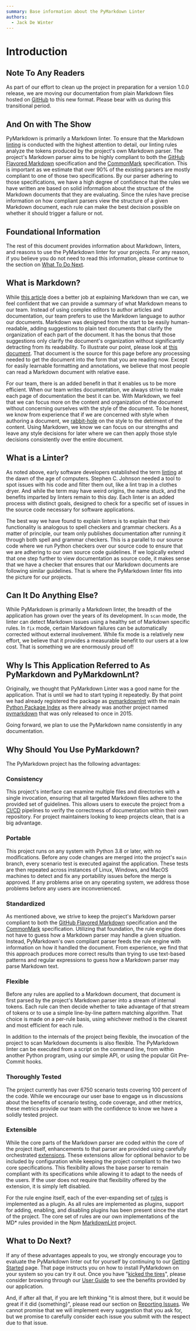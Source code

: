 ```yaml
---
summary: Base information about the PyMarkdown Linter
authors:
  - Jack De Winter
---
```


# Introduction

## Note To Any Readers

As part of our effort to clean up the project in preparation for a version 1.0.0
release, we are moving our documentation from plain Markdown files hosted on
[GitHub](https://github.com/jackdewinter/pymarkdown) to this new format. Please
bear with us during this transitional period.

## And On with The Show

PyMarkdown is primarily a Markdown linter. To ensure that the Markdown
[linting](https://en.wikipedia.org/wiki/Lint_%28software%29) is conducted with
the highest attention to detail, our linting rules analyze the tokens produced
by the project's own Markdown parser. The project's Markdown parser aims to be
highly compliant to both the
[GitHub Flavored Markdown](https://github.github.com/gfm/) specification and the
[CommonMark](https://spec.commonmark.org/) specification. This is important as
we estimate that over 90% of the existing parsers are mostly compliant to one of
those two specifications. By our parser adhering to those specifications, we
have a high degree of confidence that the rules we have written are based on
solid information about the structure of the Markdown documents that they are
evaluating. Since the rules have precise information on how compliant parsers
view the structure of a given Markdown document, each rule can make the best
decision possible on whether it should trigger a failure or not.

## Foundational Information

The rest of this document provides information about Markdown, linters, and
reasons to use the PyMarkdown linter for your projects. For any reason,
if you believe you do not need to read this information, please continue to
the section on [What To Do Next](#what-to-do-next).

## What is Markdown?

While [this article](https://www.markdownguide.org/getting-started/) does a
better job at explaining Markdown than we can, we feel confident that we can
provide a summary of what Markdown means to our team. Instead of using complex
editors to author articles and documentation, our team prefers to use the
Markdown language to author our documents. Markdown was designed from the start
to be easily human-readable, adding suggestions to plain text documents that
clarify the organization of each part of the document. It has the bonus that
those suggestions only clarify the document's organization without significantly
detracting from its readability. To illustrate our point, please look at
[this document](https://raw.githubusercontent.com/jackdewinter/pymarkdown/main/newdocs/src/index.md).
That document is the source for this page before any processing needed to get
the document into the form that you are reading now. Except for easily learnable
formatting and annotations, we believe that most people can read a Markdown
document with relative ease.

For our team, there is an added benefit in that it enables us to be more
efficient. When our team writes documentation, we always strive to make each
page of documentation the best it can be. With Markdown, we feel that we can
focus more on the content and organization of the document without concerning
ourselves with the style of the document. To be honest, we know from experience
that if we are concerned with style when authoring a document, we
[rabbit-hole](https://www.merriam-webster.com/dictionary/rabbit%20hole) on the
style to the detriment of the content. Using Markdown, we know we can focus on
our strengths and leave any style decisions for later where we can then apply
those style decisions consistently over the entire document.

## What is a Linter?

As noted above, early software developers established the term
[linting](https://en.wikipedia.org/wiki/Lint_%28software%29) at the dawn of the
age of computers. Stephen C. Johnson needed a tool to spot issues with his code
and filter them out, like a lint trap in a clothes dryer. And while the term may
have weird origins, the name stuck, and the benefits imparted by linters remain
to this day. Each linter is an added process with distinct goals, designed to
check for a specific set of issues in the source code necessary for software
applications.

The best way we have found to explain linters is to explain that their
functionality is analogous to spell checkers and grammar checkers. As a matter
of principle, our team only publishes documentation after running it through
both spell and grammar checkers. This is a parallel to our source code where we
run Python checkers over our source code to ensure that we are adhering to our
own source code guidelines. If we logically extend that one step further to view
documentation as source code, it makes sense that we have a checker that ensures
that our Markdown documents are following similar guidelines. That is where the
PyMarkdown linter fits into the picture for our projects.

## Can It Do Anything Else?

While PyMarkdown is primarily a Markdown linter, the breadth of the application
has grown over the years of its development. In `scan` mode, the linter can
detect Markdown issues using a healthy set of Markdown specific rules. In `fix`
mode, certain Markdown failures can be automatically corrected without external
involvement. While fix mode is a relatively new effort, we believe that it
provides a measurable benefit to our users at a low cost. That is something we
are enormously proud of!

## Why Is This Application Referred to As PyMarkdown and PyMarkdownLnt?

Originally, we thought that PyMarkdown Linter was a good name for the
application. That is until we had to start typing it repeatedly. By that point
we had already registered the package as
[pymarkdownlnt](https://pypi.org/project/pymarkdownlnt/) with the main
[Python Package Index](https://pypi.org/) as there already was another project
named [pymarkdown](https://pypi.org/project/pymarkdown/) that was only released
to once in 2015.

Going forward, we plan to use the PyMarkdown name consistently in any
documentation.

## Why Should You Use PyMarkdown?

The PyMarkdown project has the following advantages:

### Consistency

This project's interface can examine multiple files and directories with a
single invocation, ensuring that all targeted Markdown files adhere to the
provided set of guidelines. This allows users to execute the project from a
[CI/CD](https://en.wikipedia.org/wiki/CI/CD) pipelines to verify the correctness
of documentation within their own repository. For project maintainers looking to
keep projects clean, that is a big advantage.

### Portable

This project runs on any system with Python 3.8 or later, with no modifications.
Before any code changes are merged into the project's `main` branch, every
scenario test is executed against the application. These tests are then repeated
across instances of Linux, Windows, and MacOS machines to detect and fix any
portability issues before the merge is approved. If any problems arise on any
operating system, we address those problems before any users are inconvenienced.

### Standardized

As mentioned above, we strive to keep the project's Markdown parser compliant to
both the [GitHub Flavored Markdown](https://github.github.com/gfm/)
specification and the [CommonMark](https://spec.commonmark.org/) specification.
Utilizing that foundation, the rule engine does not have to guess how a Markdown
parser may handle a given situation. Instead, PyMarkdown's own compliant parser
feeds the rule engine with information on how it handled the document. From
experience, we find that this approach produces more correct results than trying
to use text-based patterns and regular expressions to guess how a Markdown
parser may parse Markdown text.

### Flexible

Before any rules are applied to a Markdown document, that document is first
parsed by the project's Markdown parser into a stream of internal tokens. Each
rule can then decide whether to take advantage of that stream of tokens or to
use a simple line-by-line pattern matching algorithm. That choice is made on a
per-rule basis, using whichever method is the clearest and most efficient for
each rule.

In addition to the internals of the project being flexible, the invocation of
the project to scan Markdown documents is also flexible. The PyMarkdown linter
can be executed from a script on the command line, from within another Python
program, using our simple API, or using the popular Git Pre-Commit hooks.

### Thoroughly Tested

The project currently has over 6750 scenario tests covering 100 percent of the
code. While we encourage our user base to engage us in discussions about the
benefits of scenario testing, code coverage, and other metrics, these metrics
provide our team with the confidence to know we have a solidly tested project.

### Extensible

While the core parts of the Markdown parser are coded within the core of the
project itself, enhancements to that parser are provided using carefully
orchestrated [extensions](./advanced_extensions.md).
These extensions allow for optional behavior to be included by configuration
while keeping the project compliant to the two core specifications. This
flexibility allows the base parser to remain compliant with its specifications
while allowing it to adapt to the needs of the users. If the user does not
require that flexibility offered by the extension, it is simply left disabled.

For the rule engine itself, each of the ever-expanding set of
[rules](./advanced_plugins.md) is
implemented as a plugin. As all rules are implemented as plugins, support for
adding, enabling, and disabling plugins has been present since the start of the
project. The core set of rules are our own implementations of the MD\* rules
provided in the Npm [MarkdownLint](https://github.com/DavidAnson/markdownlint)
project.

## What to Do Next?

If any of these advantages appeals to you, we strongly encourage you to evaluate
the PyMarkdown linter out for yourself by continuing to our
[Getting Started](./getting-started.md) page. That page instructs you on how to
install PyMarkdown on your system so you can try it out. Once you have
"[kicked the tires](https://idioms.thefreedictionary.com/kick+the+tires)",
please consider browsing through our [User Guide](./user-guide.md) to see the
benefits provided by our application.

And, if after all that, if you are left thinking "it is almost there, but it
would be great if it did {something}", please read our section on
[Reporting Issues](./usual.md#reporting-issues). We cannot promise that we will
implement every suggestion that you ask for, but we promise to carefully
consider each issue you submit with the respect due to that issue.
